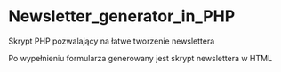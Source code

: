 # Newsletter_generator_in_PHP
Skrypt PHP pozwalający na łatwe tworzenie newslettera

Po wypełnieniu formularza generowany jest skrypt newslettera w HTML
